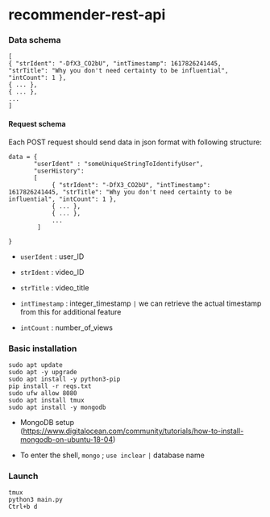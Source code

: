 # recommender-rest-api

### Data schema

```
[
{ "strIdent": "-DfX3_CO2bU", "intTimestamp": 1617826241445, "strTitle": "Why you don't need certainty to be influential", "intCount": 1 },
{ ... },
{ ... },
...
]
```
#### Request schema

Each POST request should send data in json format with following structure:

```
data = {
       "userIdent" : "someUniqueStringToIdentifyUser",
       "userHistory":
       [
            { "strIdent": "-DfX3_CO2bU", "intTimestamp": 1617826241445, "strTitle": "Why you don't need certainty to be influential", "intCount": 1 },
            { ... },
            { ... },
            ...
        ]

}
```

* `userIdent` : user_ID

* `strIdent` : video_ID

* `strTitle` : video_title

* `intTimestamp` : integer_timestamp `|` we can retrieve the actual timestamp from this for additional feature

* `intCount` : number_of_views

### Basic installation

```
sudo apt update
sudo apt -y upgrade
sudo apt install -y python3-pip
pip install -r reqs.txt
sudo ufw allow 8080
sudo apt install tmux
sudo apt install -y mongodb
```

* MongoDB setup (https://www.digitalocean.com/community/tutorials/how-to-install-mongodb-on-ubuntu-18-04)

* To enter the shell, `mongo` ; `use inclear` `|` database name


### Launch

```
tmux
python3 main.py 
Ctrl+b d
```